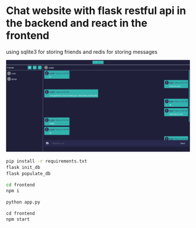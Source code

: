 # Chat website with flask restful api in the backend and react in the frontend

using sqlite3 for storing friends and redis for storing messages

![Preview](./preview.png)

```cmd
pip install -r requirements.txt
flask init_db
flask populate_db
```

```cmd
cd frontend
npm i
```

```cmd
python app.py
```

```
cd frontend
npm start
```